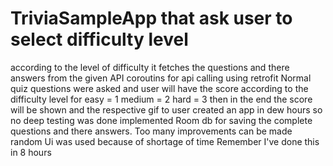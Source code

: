 # TriviaSampleApp that ask user to select difficulty level
according to the level of difficulty it fetches the questions and there answers from the given API
coroutins for api calling using retrofit 
Normal quiz questions were asked and user will have the score according to the difficulty level 
for easy = 1
medium = 2
hard = 3
then in the end the score will be shown and the respective gif to user
created an app in dew hours so no deep testing was done 
implemented Room db for saving the complete questions and there answers.
Too many improvements can be made 
random Ui was used because of shortage of time 
Remember I've done this in 8 hours 
